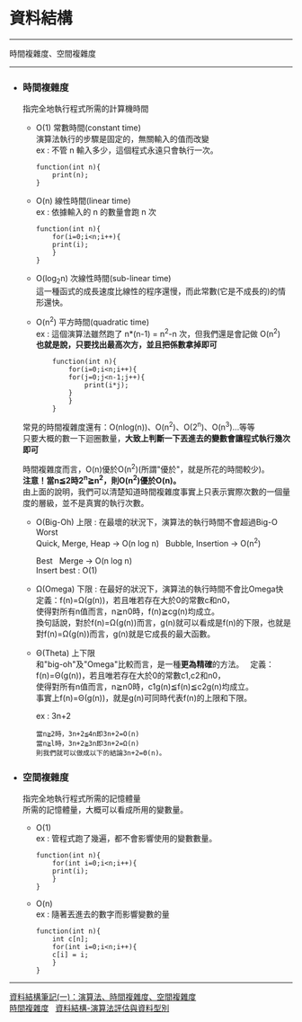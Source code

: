 # 資料結構
*****
時間複雜度、空間複雜度
*****

+ ### 時間複雜度  
	指完全地執行程式所需的計算機時間

	+ O(1) 常數時間(constant time)  
		演算法執行的步驟是固定的，無關輸入的值而改變  
		ex : 不管 n 輸入多少，這個程式永遠只會執行一次。  
		```
		function(int n){
		    print(n);
		}
		```
	+ O(n) 線性時間(linear time)  
		ex : 依據輸入的 n 的數量會跑 n 次  
		```
		function(int n){
		    for(i=0;i<n;i++){
			print(i);
		    }
		}
		```
	+ O(log<sub>2</sub>n)  次線性時間(sub-linear time)  
		這一種函式的成長速度比線性的程序還慢，而此常數(它是不成長的)的情形還快。
  
	+ O(n<sup>2</sup>) 平方時間(quadratic time)  
		ex :  這個演算法雖然跑了 n*(n-1) = n<sup>2</sup>-n 次，但我們還是會記做 O(n<sup>2</sup>)  
		**也就是說，只要找出最高次方，並且把係數拿掉即可**  
		```
			function(int n){
			    for(i=0;i<n;i++){
				for(j=0;j<n-1;j++){
				    print(i*j);
				}
			    }
			}
		```
	常見的時間複雜度還有：O(nlog(n))、O(n<sup>2</sup>)、O(2<sup>n</sup>)、O(n<sup>3</sup>)…等等  
	只要大概的數一下迴圈數量，**大致上判斷一下丟進去的變數會讓程式執行幾次即可**  
	
	時間複雜度而言，O(n)優於O(n<sup>2</sup>)(所謂"優於"，就是所花的時間較少)。  
	**注意！當n≦2時2<sup>n</sup>≧n<sup>2</sup>，則O(n<sup>2</sup>)優於O(n)。**  
	由上面的說明，我們可以清楚知道時間複雜度事實上只表示實際次數的一個量度的層級，並不是真實的執行次數。  
	
	+ O(Big-Oh) 上限 : 在最壞的狀況下，演算法的執行時間不會超過Big-Ο  
		Worst  
		Quick, Merge, Heap -> O(n log n)  
		Bubble, Insertion -> O(n<sup>2</sup>)  
		  
		Best  
		Merge -> O(n log n)  
		Insert best : O(1)  
		
		
		
	+ Ω(Omega) 下限 : 在最好的狀況下，演算法的執行時間不會比Omega快  
		定義：f(n)=Ω(g(n))，若且唯若存在大於0的常數c和n0，  
		使得對所有n值而言，n≧n0時，f(n)≧cg(n)均成立。  
		換句話說，對於f(n)=Ω(g(n))而言，g(n)就可以看成是f(n)的下限，也就是對f(n)=Ω(g(n))而言，g(n)就是它成長的最大函數。  
		
	+ Θ(Theta) 上下限  
		和"big-oh"及"Omega"比較而言，是一種**更為精確**的方法。  
		定義：f(n)=Θ(g(n))，若且唯若存在大於0的常數c1,c2和n0，  
		使得對所有n值而言，n≧n0時，c1g(n)≦f(n)≦c2g(n)均成立。  
		事實上f(n)=Θ(g(n))，就是g(n)可同時代表f(n)的上限和下限。  
		
		ex : 3n+2
		```
		當n≧2時，3n+2≦4n即3n+2=O(n)
		當n≧l時，3n+2≧3n即3n+2=Ω(n)
		則我們就可以做成以下的結論3n+2=Θ(n)。
		```
	
+ ### 空間複雜度
	指完全地執行程式所需的記憶體量  
	所需的記憶體量，大概可以看成所用的變數量。
	+ O(1)  
		ex : 管程式跑了幾遍，都不會影響使用的變數數量。  
		```
		function(int n){
		    for(int i=0;i<n;i++){
			print(i);
		    }
		}
		```
	+ O(n)  
		ex : 隨著丟進去的數字而影響變數的量  
		```
		function(int n){
		    int c[n];
		    for(int i=0;i<n;i++){
			c[i] = i;
		    }
		}
		```
	
*****	
[資料結構筆記(一)：演算法、時間複雜度、空間複雜度](https://noob.tw/data-structure)  
[時間複雜度](https://market.cloud.edu.tw/content/senior/computer/ks_ks/book/algodata/algorithm/algo5.htm)  
[資料結構-演算法評估與資料型別](http://notepad.yehyeh.net/Content/DS/CH01/3.php)
